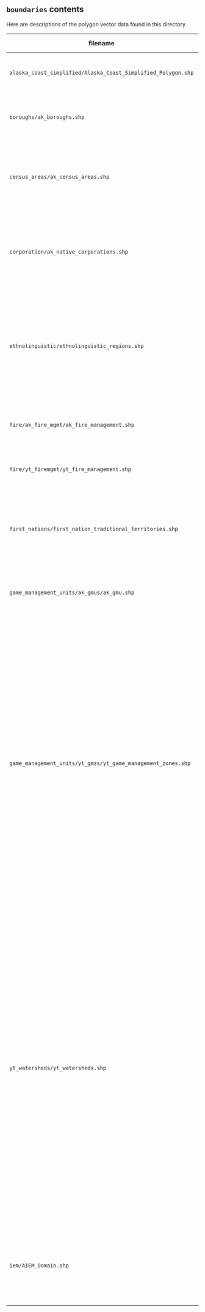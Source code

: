 ## `boundaries` contents

Here are descriptions of the polygon vector data found in this directory.

| filename | description | source | feature count |
|---|---|---|---|
| `alaska_coast_simplified/Alaska_Coast_Simplified_Polygon.shp` | Coastline for the state of Alaska at a scale of 1:63,360 | [State of Alaska Geoportal](https://gis.data.alaska.gov/datasets/alaska-simplified-coast/explore) | 177 |
| `boroughs/ak_boroughs.shp` | Outlines Alaska borough administrative units. Fetched August 2022. | [State of Alaska Geoportal](https://gis.data.alaska.gov/datasets/DCCED::alaska-borough-and-census-area-boundaries/about#) | 19 |
| `census_areas/ak_census_areas.shp` | Outlines of the Alaska census areas that compose the Unorganized Borough. Fetched August 2022. | [State of Alaska Geoportal](https://gis.data.alaska.gov/datasets/DCCED::alaska-borough-and-census-area-boundaries/about#) | 11 |
| `corporation/ak_native_corporations.shp` | Outlines of the native regional corporations created by the Alaska Native Claims Settlement Act. Fetched April 2022. | [State of Alaska Geoportal](https://gis.data.alaska.gov/datasets/DCCED::ancsa-corporations/about) | 12 |
| `ethnolinguistic/ethnolinguistic_regions.shp` | Boundaries of the indigenous languages of Alaska, based on Krauss (1974) Native Peoples and Languages of Alaska. Boundaries based on both linguistic and social criteria. | [State of Alaska Geoportal](https://gis.data.alaska.gov/datasets/DCCED::alaska-native-languages-boundaries/about) | 28 |
| `fire/ak_fire_mgmt/ak_fire_management.shp` | Outlines of Alaska Fire Management Zones. Fetched August 2022. | [Alaska Interagency Coordination Center](https://fire.ak.blm.gov/content/maps/aicc/Data/Data%20(zipped%20Shapefiles)/WildCAD_Zones_2021.zip) | 14 |
| `fire/yt_firemgmt/yt_fire_management.shp` | Outlines of Yukon Fire Districts. Fetched August 2022. | [GeoYukon](https://map-data.service.yukon.ca/GeoYukon/Administrative_Boundaries/Fire_Districts/Fire_Districts.shp.zip) | 13 |
| `first_nations/first_nation_traditional_territories.shp` | Outlines of the First Nations' territories. Originally mapped at a 1:1 million scale. Fetched April 2022. | [GeoYukon](https://map-data.service.yukon.ca/GeoYukon/First_Nations/First_Nation_Traditional_Territories_1M/) | 16 |
| `game_management_units/ak_gmus/ak_gmu.shp` | Outlines of Alaska Game Management Subunits. Fetched April 2022. | [Alaska Department of Fish and Game](https://adfg.maps.arcgis.com/home/item.html?id=f1019b8731aa4ec4921501d035c7ba5e&_ga=2.105278848.2020792229.1649708106-1267992404.1647486331) | 72 |
| `game_management_units/yt_gmzs/yt_game_management_zones.shp` | Outlines of Yukon Game Management Subzones. These only have numeric identifiers, they do not have a true name, so the `name` field is given by `zone-subzone`, e.g., 11-30 indicates Zone 11, Subzone 28. Sometimes the subzones are also called game management areas. Polygons have been cross-referenced with this [map](https://map-data.service.yukon.ca/GeoYukon/Administrative_Boundaries/Game_Management_Areas_250k/Game_Management_Areas_250k.shp.zip). These polygons span the Yukon with the exception of the National Parks. Fetched August 2022. | [GeoYukon](https://map-data.service.yukon.ca/GeoYukon/Administrative_Boundaries/Game_Management_Areas_250k/Game_Management_Areas_250k.shp.zip) | 443 |
| `yt_watersheds/yt_watersheds.shp` | Outlines of the Yukon watersheds, similar to the HUCs used in the United States. Originally mapped at a 1:1 million scale. The alphanumeric "name" of the watershed corresponds to the "subdrainage" which is the smallest level of the watershed provided in this dataset. The name of the parent watersheds (two levels up) are also provided. We've also retained the French names for each category. Note that these polygons do span some international or provincial borders. | [GeoYukon](https://open.yukon.ca/data/datasets/watersheds-1m-0) | 182 |
| `iem/AIEM_Domain.shp` | Outline of the domain for the IEM project. Spans Alaska, the Yukon, and parts of northern British Columbia. | [USGS ScienceBase Entry](https://www.sciencebase.gov/catalog/item/5a3009a1e4b08e6a89d57bc6) | 1 |

